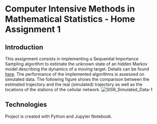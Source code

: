 # Computer Intensive Methods in Mathematical Statistics - Home Assignment 1
## Introduction
This assignment consists in implementing a Sequential Importance Sampling algorithm to estimate the unknown state of an hidden Markov model describing the dynamics of a moving target. Details can be found [here](https://github.com/SnoopKilla/CIM_HA1/blob/main/Assignment.pdf).
The performance of the implemented algorithms is assessed on simulated data. The following figure shows the comparison between the estimated trajectory and the real (simulated) trajectory as well as the locations of the stations of the cellular network.
![SISR_Simulated_Data-1](https://user-images.githubusercontent.com/80259549/162846566-1129e518-d89e-4ad0-84ee-552116bda535.png)

## Technologies
Project is created with Python and Jupyter Notebook.
